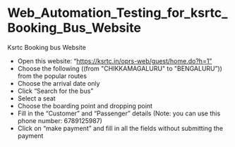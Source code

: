 # Web_Automation_Testing_for_ksrtc_Booking_Bus_Website
Ksrtc Booking bus Website
-	Open this website: “https://ksrtc.in/oprs-web/guest/home.do?h=1”
-	Choose the following ((from "CHIKKAMAGALURU" to "BENGALURU”)) from the popular routes
-	Choose the arrival date only 
-	Click “Search for the bus”
-	Select a seat
-	Choose the boarding point and dropping point
-	Fill in the “Customer” and “Passenger” details (Note: you can use this phone number: 6789125987)
-	Click on “make payment” and fill in all the fields without submitting the payment
